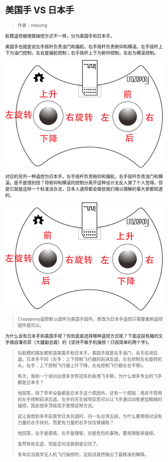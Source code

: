 
#  美国手 VS 日本手


> 作者：nieyong

航模遥控器根据操控方式不一样，分为美国手和日本手。

美国手也就是说左手摇杆负责油门和偏航，右手摇杆负责俯仰和横滚。左手摇杆上下为油门控制，左右是偏航控制；右手摇杆上下为俯仰控制，左右为横滚控制。

![](/assets/img/rc-american.png)

对应的另外一种遥控为日本手。左手摇杆负责俯仰和偏航，右手摇杆负责油门和横滚。是不是很别扭？将俯仰和横滚的控制分离开这种设计太反人类了个人觉得，但是它就是这样一个标准没办法，日本人通常都会做些我们难以理解的事大家都知道的。

![](/assets/img/rc-japan.png)

> Crazepony遥控默认固件为美国手固件。修改为日本手遥控只需要重刷遥控固件就可以。

为什么会有日本手和美国手呢？你到底是选择哪种遥控方式呢？下面这段有趣的文字摘自潘农菲（大疆副总裁）的《坚持不做手机操控！只因简单的两个字》。

> 玩航模的朋友都知道美国手和日本手，美国手就是左手油门，右手前进后退，日本手不同（左手：上下控制飞行器的前进后退，左右控制左右旋转机头。右手：上下控制飞行器上升下降，左右控制飞行器左右平移)。
> 
> 有次，我和一个培训出很多世界冠军的香港飞手聊，为什么很多专业的飞手都是日本手？
> 
> 他回答，除了早年设备都是日本手这个原因外，还有一个原因：用并不惯用的左手控制前进后退，左手的天生弱项反而可以让飞手通过训练更加精细的操控，因此很多顶级高手使用这种方式。
> 
> 这让我想到多年前我学日本剑道时，问一名台湾五段，为什么要用相对没有力量的左手持剑，而更有力量的右手仅仅做辅助？
> 
> 他回答，右手是感情，左手是理智，剑是危险的事物，要用理智来操控。
> 
> 虽然有些玄虚，但是这句话我倒是记住了。
> 
> 多年后当我学无人机飞行操控时，这段话竟然做出了最精准的解释。
